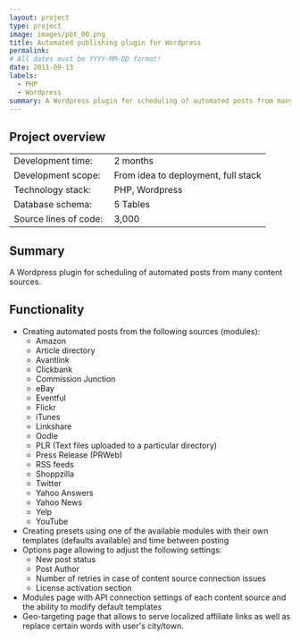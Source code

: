 ```yaml
---
layout: project
type: project
image: images/pbt_00.png
title: Automated publishing plugin for Wordpress
permalink: 
# All dates must be YYYY-MM-DD format!
date: 2011-09-13
labels:
  - PHP
  - Wordpress
summary: A Wordpress plugin for scheduling of automated posts from many content sources.
---
```


## Project overview

<table>
  <tr>
    <td>Development time:&nbsp;</td>
    <td>2 months</td>
  </tr>
  <tr>
    <td>Development scope:&nbsp;</td>
    <td>From idea to deployment, full stack</td>
  </tr>
  <tr>
    <td>Technology stack:&nbsp;</td>
    <td>PHP, Wordpress</td>
  </tr>
  <tr>
    <td>Database schema:&nbsp;</td>
    <td>5 Tables</td>
  </tr>
  <tr>
    <td>Source lines of code:&nbsp;</td>
    <td>3,000</td>
  </tr>
</table>

## Summary

A Wordpress plugin for scheduling of automated posts from many content sources.

## Functionality

- Creating automated posts from the following sources (modules):
    - Amazon
    - Article directory
    - Avantlink
    - Clickbank
    - Commission Junction
    - eBay
    - Eventful
    - Flickr
    - iTunes
    - Linkshare
    - Oodle
    - PLR (Text files uploaded to a particular directory)
    - Press Release (PRWeb)
    - RSS feeds
    - Shoppzilla
    - Twitter
    - Yahoo Answers
    - Yahoo News
    - Yelp
    - YouTube
- Creating presets using one of the available modules with their own templates (defaults available) and time between posting
- Options page allowing to adjust the following settings:
    - New post status
    - Post Author
    - Number of retries in case of content source connection issues
    - License activation section
- Modules page with API connection settings of each content source and the ability to modify default templates
- Geo-targeting page that allows to serve localized affiliate links as well as replace certain words with user's city/town.

<div class="ui small rounded images">
</div>
